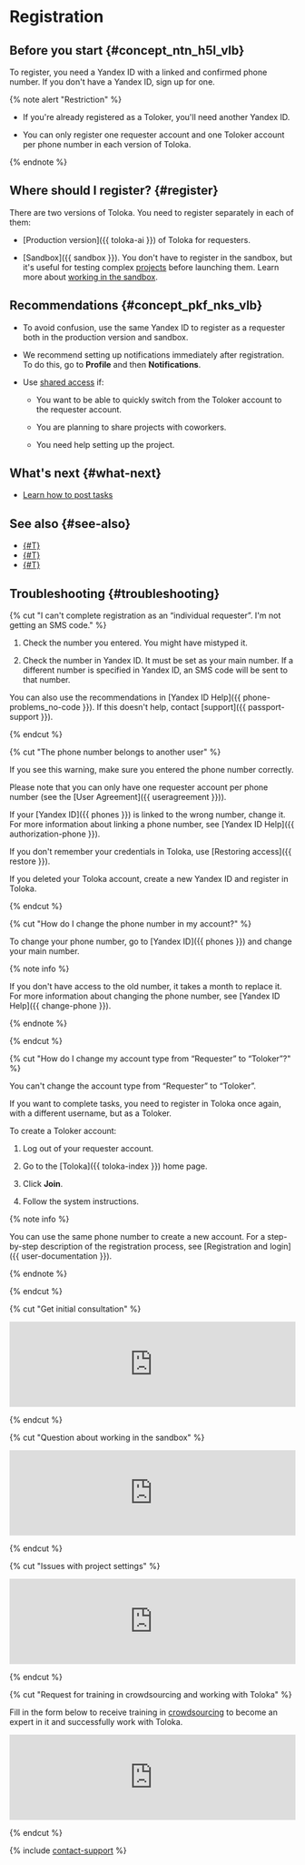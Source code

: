 # Registration

## Before you start {#concept_ntn_h5l_vlb}

To register, you need a Yandex ID with a linked and confirmed phone number. If you don't have a Yandex ID, sign up for one.

{% note alert "Restriction" %}

- If you're already registered as a Toloker, you'll need another Yandex ID.

- You can only register one requester account and one Toloker account per phone number in each version of Toloka.

{% endnote %}

## Where should I register? {#register}

There are two versions of Toloka. You need to register separately in each of them:

- [Production version]({{ toloka-ai }}) of Toloka for requesters.

- [Sandbox]({{ sandbox }}). You don't have to register in the sandbox, but it's useful for testing complex [projects](../../glossary.md#project) before launching them. Learn more about [working in the sandbox](sandbox.md).

## Recommendations {#concept_pkf_nks_vlb}

- To avoid confusion, use the same Yandex ID to register as a requester both in the production version and sandbox.

- We recommend setting up notifications immediately after registration. To do this, go to **Profile** and then **Notifications**.

- Use [shared access](multiple-access.md) if:

    - You want to be able to quickly switch from the Toloker account to the requester account.

    - You are planning to share projects with coworkers.

    - You need help setting up the project.

## What's next {#what-next}

- [Learn how to post tasks](first-project.md)

## See also {#see-also}

- [{#T}](overview.md)
- [{#T}](multiple-access.md)
- [{#T}](sandbox.md)

## Troubleshooting {#troubleshooting}

{% cut "I can't complete registration as an “individual requester”. I'm not getting an SMS code." %}

1. Check the number you entered. You might have mistyped it.

1. Check the number in Yandex ID. It must be set as your main number. If a different number is specified in Yandex ID, an SMS code will be sent to that number.

You can also use the recommendations in [Yandex ID Help]({{ phone-problems_no-code }}). If this doesn't help, contact [support]({{ passport-support }}).

{% endcut %}

{% cut "The phone number belongs to another user" %}

If you see this warning, make sure you entered the phone number correctly.

Please note that you can only have one requester account per phone number (see the [User Agreement]({{ useragreement }})).

If your [Yandex ID]({{ phones }}) is linked to the wrong number, change it. For more information about linking a phone number, see [Yandex ID Help]({{ authorization-phone }}).

If you don't remember your credentials in Toloka, use [Restoring access]({{ restore }}).

If you deleted your Toloka account, create a new Yandex ID and register in Toloka.

{% endcut %}

{% cut "How do I change the phone number in my account?" %}

To change your phone number, go to [Yandex ID]({{ phones }}) and change your main number.

{% note info %}

If you don't have access to the old number, it takes a month to replace it. For more information about changing the phone number, see [Yandex ID Help]({{ change-phone }}).

{% endnote %}

{% endcut %}

{% cut "How do I change my account type from “Requester” to “Toloker”?" %}

You can't change the account type from “Requester” to “Toloker”.

If you want to complete tasks, you need to register in Toloka once again, with a different username, but as a Toloker.

To create a Toloker account:

1. Log out of your requester account.

1. Go to the [Toloka]({{ toloka-index }}) home page.

1. Click **Join**.

1. Follow the system instructions.

{% note info %}

You can use the same phone number to create a new account. For a step-by-step description of the registration process, see [Registration and login]({{ user-documentation }}).

{% endnote %}

{% endcut %}

{% cut "Get initial consultation" %}

<iframe width="100%" frameborder="0" src="https://forms.yandex.com/surveys/8745/?lang=en&iframe=1&service=toloka-ai"></iframe>

{% endcut %}

{% cut "Question about working in the sandbox" %}

<iframe width="100%" frameborder="0" src="https://forms.yandex.com/surveys/10015613/?lang=en&iframe=1&service=toloka-ai"></iframe>

{% endcut %}

{% cut "Issues with project settings" %}

<iframe width="100%" frameborder="0" src="https://forms.yandex.com/surveys/8744/?lang=en&iframe=1&service=toloka-ai"></iframe>

{% endcut %}

{% cut "Request for training in crowdsourcing and working with Toloka" %}

Fill in the form below to receive training in [crowdsourcing](https://toloka.ai/knowledgebase/crowdsourcing-concepts/) to become an expert in it and successfully work with Toloka.

<iframe width="100%" frameborder="0" src="https://forms.yandex.com/surveys/10013858/?lang=en&iframe=1&service=toloka-ai"></iframe>

{% endcut %}

{% include [contact-support](../_includes/contact-support.md) %}